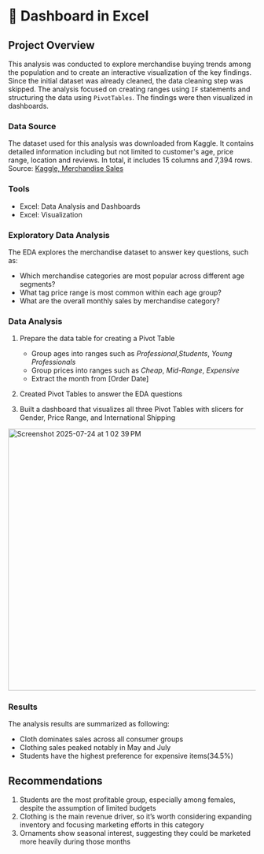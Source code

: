 # 👚 Dashboard in Excel 
## Project Overview 
This analysis was conducted to explore merchandise buying trends among the population and to create an interactive visualization of the key findings. Since the initial dataset was already cleaned, the data cleaning step was skipped. The analysis focused on creating ranges using <code>IF</code> statements and structuring the data using <code>PivotTables</code>. The findings were then visualized in dashboards.

### Data Source 
The dataset used for this analysis was downloaded from Kaggle. It contains detailed information including but not limited to customer's age, price range, location and reviews. 
In total, it includes 15 columns and 7,394 rows.
<br/> 
Source: <a href="https://www.kaggle.com/datasets/adarsh0806/influencer-merchandise-sales">Kaggle, Merchandise Sales</a>

### Tools 
- Excel: Data Analysis and Dashboards
- Excel: Visualization
  
### Exploratory Data Analysis
The EDA explores the merchandise dataset to answer key questions, such as:
- Which merchandise categories are most popular across different age segments? 
- What tag price range is most common within each age group? 
- What are the overall monthly sales by merchandise category? 

### Data Analysis
  1. Prepare the data table for creating a Pivot Table
      - Group ages into ranges such as _Professional_,_Students_, _Young Professionals_
      - Group prices into ranges such as _Cheap_, _Mid-Range_, _Expensive_
      - Extract the month from [Order Date]
        
  2. Created Pivot Tables to answer the EDA questions
  3. Built a dashboard that visualizes all three Pivot Tables with slicers for Gender, Price Range, and International Shipping
  <img width="913" height="532" alt="Screenshot 2025-07-24 at 1 02 39 PM" src="https://github.com/user-attachments/assets/6fbcdd33-d731-4812-bbaa-d8d1f0607280" />

### Results
The analysis results are summarized as following:
- Cloth dominates sales across all consumer groups
- Clothing sales peaked notably in May and July
- Students have the highest preference for expensive items(34.5%)
  
## Recommendations
1. Students are the most profitable group, especially among females, despite the assumption of limited budgets
2. Clothing is the main revenue driver, so it’s worth considering expanding inventory and focusing marketing efforts in this category
3. Ornaments show seasonal interest, suggesting they could be marketed more heavily during those months
